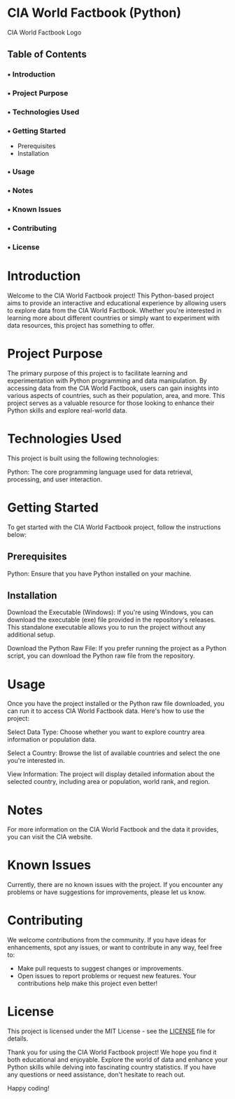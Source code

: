 # CIA World Factbook (Python)
CIA World Factbook Logo <!-- Add a logo or relevant image if available -->

## Table of Contents
### • Introduction
### • Project Purpose
### • Technologies Used
### • Getting Started
- Prerequisites
- Installation
### • Usage
### • Notes
### • Known Issues
### • Contributing
### • License


# Introduction
Welcome to the CIA World Factbook project! This Python-based project aims to provide an interactive and educational experience by allowing users to explore data from the CIA World Factbook. Whether you're interested in learning more about different countries or simply want to experiment with data resources, this project has something to offer.

# Project Purpose
The primary purpose of this project is to facilitate learning and experimentation with Python programming and data manipulation. By accessing data from the CIA World Factbook, users can gain insights into various aspects of countries, such as their population, area, and more. This project serves as a valuable resource for those looking to enhance their Python skills and explore real-world data.

# Technologies Used
This project is built using the following technologies:

Python: The core programming language used for data retrieval, processing, and user interaction.

# Getting Started
To get started with the CIA World Factbook project, follow the instructions below:

## Prerequisites
Python: Ensure that you have Python installed on your machine.
## Installation
Download the Executable (Windows): If you're using Windows, you can download the executable (exe) file provided in the repository's releases. This standalone executable allows you to run the project without any additional setup.

Download the Python Raw File: If you prefer running the project as a Python script, you can download the Python raw file from the repository.

# Usage
Once you have the project installed or the Python raw file downloaded, you can run it to access CIA World Factbook data. Here's how to use the project:

Select Data Type: Choose whether you want to explore country area information or population data.

Select a Country: Browse the list of available countries and select the one you're interested in.

View Information: The project will display detailed information about the selected country, including area or population, world rank, and region.

# Notes
For more information on the CIA World Factbook and the data it provides, you can visit the CIA website.
# Known Issues
Currently, there are no known issues with the project. If you encounter any problems or have suggestions for improvements, please let us know.
# Contributing
We welcome contributions from the community. If you have ideas for enhancements, spot any issues, or want to contribute in any way, feel free to:

- Make pull requests to suggest changes or improvements.
- Open issues to report problems or request new features.
Your contributions help make this project even better!

# License
This project is licensed under the MIT License - see the [LICENSE](https://github.com/BotEverything/CIA-World-Factbook/blob/main/LICENSE) file for details.

Thank you for using the CIA World Factbook project! We hope you find it both educational and enjoyable. Explore the world of data and enhance your Python skills while delving into fascinating country statistics. If you have any questions or need assistance, don't hesitate to reach out.

Happy coding!
